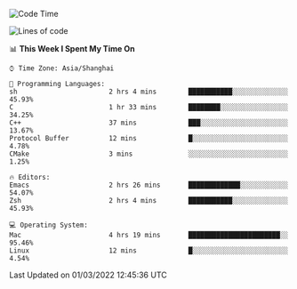 <!--START_SECTION:waka-->
![Code Time](http://img.shields.io/badge/Code%20Time-630%20hrs%2011%20mins-blue)

![Lines of code](https://img.shields.io/badge/From%20Hello%20World%20I%27ve%20Written-22%20Thousand%20lines%20of%20code-blue)

📊 **This Week I Spent My Time On** 

```text
⌚︎ Time Zone: Asia/Shanghai

💬 Programming Languages: 
sh                       2 hrs 4 mins        ███████████░░░░░░░░░░░░░░   45.93% 
C                        1 hr 33 mins        ████████░░░░░░░░░░░░░░░░░   34.25% 
C++                      37 mins             ███░░░░░░░░░░░░░░░░░░░░░░   13.67% 
Protocol Buffer          12 mins             █░░░░░░░░░░░░░░░░░░░░░░░░   4.78% 
CMake                    3 mins              ░░░░░░░░░░░░░░░░░░░░░░░░░   1.25%

🔥 Editors: 
Emacs                    2 hrs 26 mins       █████████████░░░░░░░░░░░░   54.07% 
Zsh                      2 hrs 4 mins        ███████████░░░░░░░░░░░░░░   45.93%

💻 Operating System: 
Mac                      4 hrs 19 mins       ███████████████████████░░   95.46% 
Linux                    12 mins             █░░░░░░░░░░░░░░░░░░░░░░░░   4.54%

```


 Last Updated on 01/03/2022 12:45:36 UTC
<!--END_SECTION:waka-->
